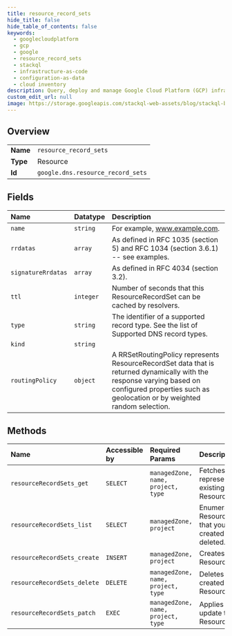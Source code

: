```yaml
---
title: resource_record_sets
hide_title: false
hide_table_of_contents: false
keywords:
  - googlecloudplatform
  - gcp
  - google
  - resource_record_sets
  - stackql
  - infrastructure-as-code
  - configuration-as-data
  - cloud inventory
description: Query, deploy and manage Google Cloud Platform (GCP) infrastructure and resources using SQL
custom_edit_url: null
image: https://storage.googleapis.com/stackql-web-assets/blog/stackql-blog-post-featured-image.png
---
```

  
    

## Overview
<table><tbody>
<tr><td><b>Name</b></td><td><code>resource_record_sets</code></td></tr>
<tr><td><b>Type</b></td><td>Resource</td></tr>
<tr><td><b>Id</b></td><td><code>google.dns.resource_record_sets</code></td></tr>
</tbody></table>

## Fields
| Name | Datatype | Description |
|:-----|:---------|:------------|
| `name` | `string` | For example, www.example.com. |
| `rrdatas` | `array` | As defined in RFC 1035 (section 5) and RFC 1034 (section 3.6.1) -- see examples. |
| `signatureRrdatas` | `array` | As defined in RFC 4034 (section 3.2). |
| `ttl` | `integer` | Number of seconds that this ResourceRecordSet can be cached by resolvers. |
| `type` | `string` | The identifier of a supported record type. See the list of Supported DNS record types. |
| `kind` | `string` |  |
| `routingPolicy` | `object` | A RRSetRoutingPolicy represents ResourceRecordSet data that is returned dynamically with the response varying based on configured properties such as geolocation or by weighted random selection. |
## Methods
| Name | Accessible by | Required Params | Description |
|:-----|:--------------|:----------------|:------------|
| `resourceRecordSets_get` | `SELECT` | `managedZone, name, project, type` | Fetches the representation of an existing ResourceRecordSet. |
| `resourceRecordSets_list` | `SELECT` | `managedZone, project` | Enumerates ResourceRecordSets that you have created but not yet deleted. |
| `resourceRecordSets_create` | `INSERT` | `managedZone, project` | Creates a new ResourceRecordSet. |
| `resourceRecordSets_delete` | `DELETE` | `managedZone, name, project, type` | Deletes a previously created ResourceRecordSet. |
| `resourceRecordSets_patch` | `EXEC` | `managedZone, name, project, type` | Applies a partial update to an existing ResourceRecordSet. |
